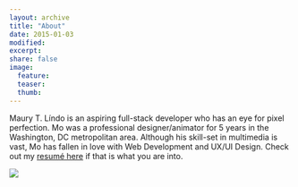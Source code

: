 ```yaml
---
layout: archive
title: "About"
date: 2015-01-03
modified:
excerpt:
share: false
image:
  feature:
  teaser:
  thumb:
---
```


Maury T. Líndo is an aspiring full-stack developer who has an eye for pixel perfection. Mo was a professional designer/animator for 5 years in the Washington, DC metropolitan area. Although his skill-set in multimedia is vast, Mo has fallen in love with Web Development and UX/UI Design. Check out my [resumé here](http://cagedcrown.com/pdf/Lindo_Resume_2016.pdf) if that is what you are into.

<div class="about-me-profile-img">
<img src="../../images/mo_headshot_circle.png">
</div>

